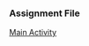 ### Assignment File
[Main Activity](app/src/main/java/com/example/individualassignment1/MainActivity.kt)
